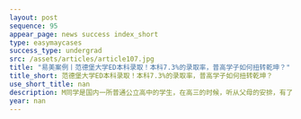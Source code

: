```yaml
---
layout: post
sequence: 95
appear_page: news success index_short
type: easymaycases
success_type: undergrad
src: /assets/articles/article107.jpg
title: "易美案例丨范德堡大学ED本科录取！本科7.3%的录取率，普高学子如何扭转乾坤？"
title_short: 范德堡大学ED本科录取！本科7.3%的录取率，普高学子如何扭转乾坤？
use_short_title: nan
description: M同学是国内一所普通公立高中的学生，在高三的时候，听从父母的安排，有了去美国读本科的打算。通过参加易美招生官的讲座，对易美有了初步的了解。M同学在听完讲座后，第一时间找到了易美的老师，希望得到在留学申请方面的专业建议。
year: nan
---
```


